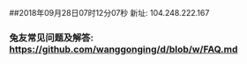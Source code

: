 ##2018年09月28日07时12分07秒 新址: 104.248.222.167
### 兔友常见问题及解答: https://github.com/wanggonging/d/blob/w/FAQ.md
